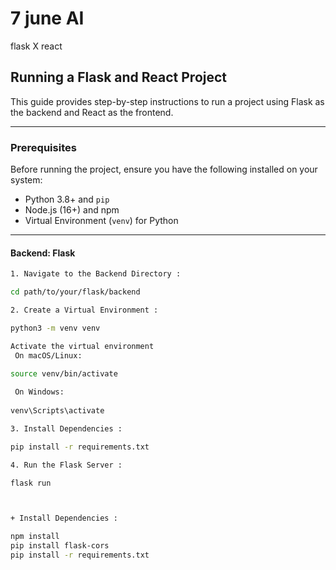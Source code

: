 # 7 june AI 
 flask X react
## Running a Flask and React Project

This guide provides step-by-step instructions to run a project using Flask as the backend and React as the frontend.

---

### Prerequisites

Before running the project, ensure you have the following installed on your system:

- Python 3.8+ and `pip`
- Node.js (16+) and npm 
- Virtual Environment (`venv`) for Python

---

#### Backend: Flask
```bash
1. Navigate to the Backend Directory :

cd path/to/your/flask/backend

2. Create a Virtual Environment :

python3 -m venv venv

Activate the virtual environment
 On macOS/Linux:
 
source venv/bin/activate

 On Windows:
 
venv\Scripts\activate

3. Install Dependencies :

pip install -r requirements.txt

4. Run the Flask Server :

flask run



+ Install Dependencies :

npm install
pip install flask-cors
pip install -r requirements.txt





